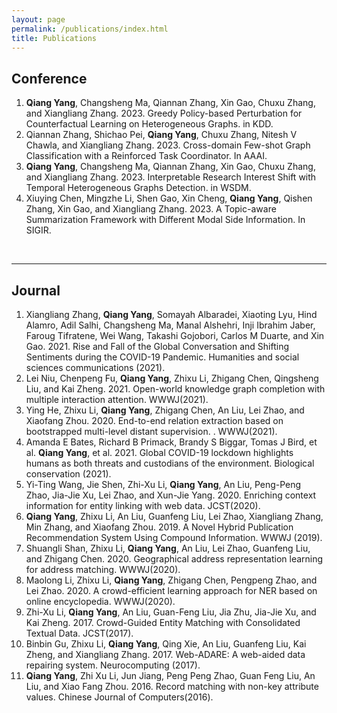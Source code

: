 ```yaml
---
layout: page
permalink: /publications/index.html
title: Publications
---
```


## Conference

1. **Qiang Yang**, Changsheng Ma, Qiannan Zhang, Xin Gao, Chuxu Zhang, and Xiangliang Zhang. 2023. Greedy Policy-based Perturbation for Counterfactual Learning on Heterogeneous Graphs. in KDD.
1. Qiannan Zhang, Shichao Pei, **Qiang Yang**, Chuxu Zhang, Nitesh V Chawla, and Xiangliang Zhang. 2023. Cross-domain Few-shot Graph Classification with a Reinforced Task Coordinator. In AAAI.
1. **Qiang Yang**, Changsheng Ma, Qiannan Zhang, Xin Gao, Chuxu Zhang, and Xiangliang Zhang. 2023. Interpretable Research Interest Shift with Temporal Heterogeneous Graphs Detection. in WSDM.
1. Xiuying Chen, Mingzhe Li, Shen Gao, Xin Cheng, **Qiang Yang**, Qishen Zhang, Xin Gao, and Xiangliang Zhang. 2023. A Topic-aware Summarization Framework with Different Modal Side Information. In SIGIR.


<br>

---

## Journal

1. Xiangliang Zhang, **Qiang Yang**, Somayah Albaradei, Xiaoting Lyu, Hind Alamro, Adil Salhi, Changsheng Ma, Manal Alshehri, Inji Ibrahim Jaber, Faroug Tifratene, Wei Wang, Takashi Gojobori, Carlos M Duarte, and Xin Gao. 2021. Rise and Fall of the Global Conversation and Shifting Sentiments during the COVID-19 Pandemic. Humanities and social sciences communications (2021).
2. Lei Niu, Chenpeng Fu, **Qiang Yang**, Zhixu Li, Zhigang Chen, Qingsheng Liu, and Kai Zheng. 2021. Open-world knowledge graph completion with multiple interaction attention. WWWJ(2021).
3. Ying He, Zhixu Li, **Qiang Yang**, Zhigang Chen, An Liu, Lei Zhao, and Xiaofang Zhou. 2020. End-to-end relation extraction based on bootstrapped multi-level distant supervision. . WWWJ(2021).
4. Amanda E Bates, Richard B Primack, Brandy S Biggar, Tomas J Bird, et al. **Qiang Yang**, et al. 2021. Global COVID-19 lockdown highlights humans as both threats and custodians of the environment. Biological conservation (2021).
5. Yi-Ting Wang, Jie Shen, Zhi-Xu Li, **Qiang Yang**, An Liu, Peng-Peng Zhao, Jia-Jie Xu, Lei Zhao, and Xun-Jie Yang. 2020. Enriching context information for entity linking with web data. JCST(2020).
6. **Qiang Yang**, Zhixu Li, An Liu, Guanfeng Liu, Lei Zhao, Xiangliang Zhang, Min Zhang, and Xiaofang Zhou. 2019. A Novel Hybrid Publication Recommendation System Using Compound Information. WWWJ (2019).
7. Shuangli Shan, Zhixu Li, **Qiang Yang**, An Liu, Lei Zhao, Guanfeng Liu, and Zhigang Chen. 2020. Geographical address representation learning for address matching. WWWJ(2020).
8. Maolong Li, Zhixu Li, **Qiang Yang**, Zhigang Chen, Pengpeng Zhao, and Lei Zhao. 2020. A crowd-efficient learning approach for NER based on online encyclopedia. WWWJ(2020).
9. Zhi-Xu Li, **Qiang Yang**, An Liu, Guan-Feng Liu, Jia Zhu, Jia-Jie Xu, and Kai Zheng. 2017. Crowd-Guided Entity Matching with Consolidated Textual Data. JCST(2017).
10. Binbin Gu, Zhixu Li, **Qiang Yang**, Qing Xie, An Liu, Guanfeng Liu, Kai Zheng, and Xiangliang Zhang. 2017. Web-ADARE: A web-aided data repairing system. Neurocomputing (2017).
11. **Qiang Yang**, Zhi Xu Li, Jun Jiang, Peng Peng Zhao, Guan Feng Liu, An Liu, and Xiao Fang Zhou. 2016. Record matching with non-key attribute values. Chinese Journal of Computers(2016).

<script src="/assets/js/vanilla-back-to-top.min.js"></script>
<script>addBackToTop()</script>
